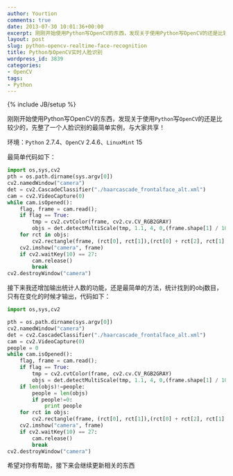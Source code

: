 ```yaml
---
author: Yourtion
comments: true
date: 2013-07-30 10:01:36+00:00
excerpt: 刚刚开始使用Python写OpenCV的东西，发现关于使用Python写OpenCV的还是比较少的，先整了一个人脸识别的最简单实例，与大家共享！
layout: post
slug: python-opencv-realtime-face-recognition
title: Python与OpenCV实时人脸识别
wordpress_id: 3839
categories:
- OpenCV
tags:
- Python
---
```

{% include JB/setup %}

刚刚开始使用Python写OpenCV的东西，发现关于使用```Python```写```OpenCV```的还是比较少的，先整了一个人脸识别的最简单实例，与大家共享！

环境：```Python``` 2.7.4、```OpenCV``` 2.4.6、```LinuxMint``` 15

最简单代码如下：

```python
import os,sys,cv2
pth = os.path.dirname(sys.argv[0])
cv2.namedWindow("camera")
det = cv2.CascadeClassifier("./haarcascade_frontalface_alt.xml")
cam = cv2.VideoCapture(0)
while cam.isOpened():
    flag, frame = cam.read();
    if flag == True:
        tmp = cv2.cvtColor(frame, cv2.cv.CV_RGB2GRAY)
        objs = det.detectMultiScale(tmp, 1.1, 4, 0,(frame.shape[1] / 10, frame.shape[0] / 10))
    for rct in objs:
        cv2.rectangle(frame, (rct[0], rct[1]),(rct[0] + rct[2], rct[1] + rct[3]),(0, 0, 255), 2, cv2.CV_AA)
    cv2.imshow("camera", frame)
    if cv2.waitKey(10) == 27:
        cam.release()
        break
cv2.destroyWindow("camera")
```

接下来我还增加输出统计人数的功能，还是最简单的方法，统计找到的obj数目，只有在变化的时候才输出，代码如下：

```python
import os,sys,cv2

pth = os.path.dirname(sys.argv[0])
cv2.namedWindow("camera")
det = cv2.CascadeClassifier("./haarcascade_frontalface_alt.xml")
cam = cv2.VideoCapture(0)
people = 0
while cam.isOpened():
    flag, frame = cam.read();
    if flag == True:
        tmp = cv2.cvtColor(frame, cv2.cv.CV_RGB2GRAY)
        objs = det.detectMultiScale(tmp, 1.1, 4, 0,(frame.shape[1] / 10, frame.shape[0] / 10))
    if len(objs)!=people:
        people = len(objs)
        if people!=0:
            print people
    for rct in objs:
        cv2.rectangle(frame, (rct[0], rct[1]),(rct[0] + rct[2], rct[1] + rct[3]),(0, 0, 255), 2, cv2.CV_AA)
    cv2.imshow("camera", frame)
    if cv2.waitKey(10) == 27:
        cam.release()
        break
cv2.destroyWindow("camera")
```

希望对你有帮助，接下来会继续更新相关的东西

